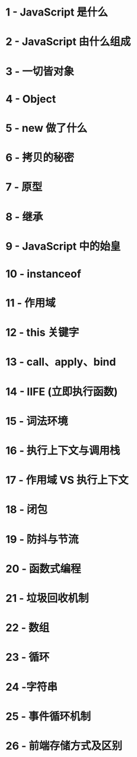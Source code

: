 # 1 - JavaScript 是什么

# 2 - JavaScript 由什么组成

# 3 - 一切皆对象

# 4 - Object

# 5 - new 做了什么

# 6 - 拷贝的秘密

# 7 - 原型

# 8 - 继承

# 9 - JavaScript 中的始皇

# 10 - instanceof

# 11 - 作用域

# 12 - this 关键字

# 13 - call、apply、bind

# 14 - IIFE (立即执行函数)

# 15 - 词法环境

# 16 - 执行上下文与调用栈

# 17 - 作用域 VS 执行上下文

# 18 - 闭包

# 19 - 防抖与节流

# 20 - 函数式编程

# 21 - 垃圾回收机制

# 22 - 数组

# 23 - 循环

# 24 -字符串

# 25 - 事件循环机制

# 26 - 前端存储方式及区别

